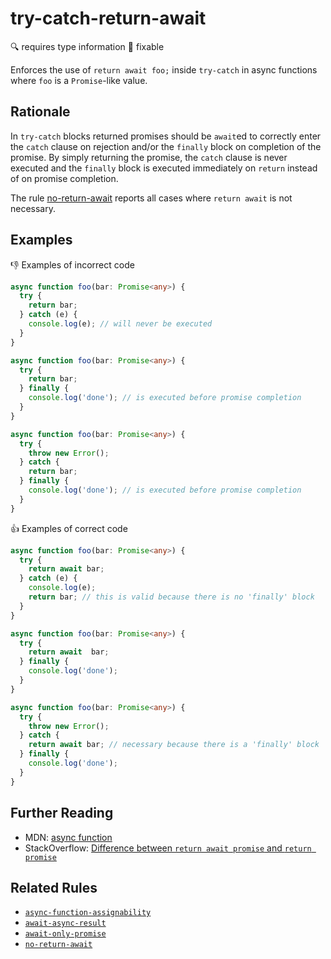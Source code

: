 # try-catch-return-await

:mag: requires type information
:wrench: fixable

Enforces the use of `return await foo;` inside `try-catch` in async functions where `foo` is a `Promise`-like value.

## Rationale

In `try-catch` blocks returned promises should be `await`ed to correctly enter the `catch` clause on rejection and/or the `finally` block on completion of the promise.
By simply returning the promise, the `catch` clause is never executed and the `finally` block is executed immediately on `return` instead of on promise completion.

The rule [no-return-await](no-return-await.md) reports all cases where `return await` is not necessary.

## Examples

:thumbsdown: Examples of incorrect code

```ts
async function foo(bar: Promise<any>) {
  try {
    return bar;
  } catch (e) {
    console.log(e); // will never be executed
  }
}

async function foo(bar: Promise<any>) {
  try {
    return bar;
  } finally {
    console.log('done'); // is executed before promise completion
  }
}

async function foo(bar: Promise<any>) {
  try {
    throw new Error();
  } catch {
    return bar;
  } finally {
    console.log('done'); // is executed before promise completion
  }
}
```

:thumbsup: Examples of correct code

```ts
async function foo(bar: Promise<any>) {
  try {
    return await bar;
  } catch (e) {
    console.log(e);
    return bar; // this is valid because there is no 'finally' block
  }
}

async function foo(bar: Promise<any>) {
  try {
    return await  bar;
  } finally {
    console.log('done');
  }
}

async function foo(bar: Promise<any>) {
  try {
    throw new Error();
  } catch {
    return await bar; // necessary because there is a 'finally' block
  } finally {
    console.log('done');
  }
}
```

## Further Reading

* MDN: [async function](https://developer.mozilla.org/en-US/docs/Web/JavaScript/Reference/Statements/async_function)
* StackOverflow: [Difference between `return await promise` and `return promise`](https://stackoverflow.com/questions/38708550/difference-between-return-await-promise-and-return-promise)

## Related Rules

* [`async-function-assignability`](async-function-assignability.md)
* [`await-async-result`](await-async-result.md)
* [`await-only-promise`](await-only-promise.md)
* [`no-return-await`](no-return-await.md)
